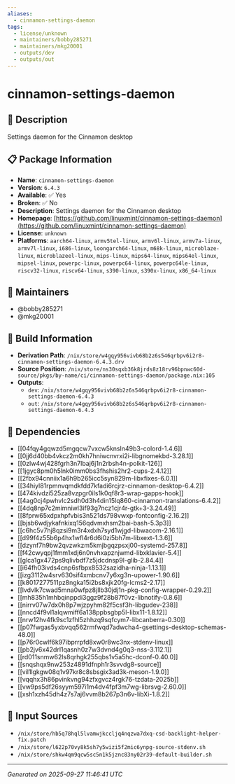 ```yaml
---
aliases:
  - cinnamon-settings-daemon
tags:
  - license/unknown
  - maintainers/bobby285271
  - maintainers/mkg20001
  - outputs/dev
  - outputs/out
---
```


# cinnamon-settings-daemon

## 📝 Description

Settings daemon for the Cinnamon desktop

## 📋 Package Information

- **Name**: `cinnamon-settings-daemon`
- **Version**: `6.4.3`
- **Available**: ✅ Yes
- **Broken**: ✅ No
- **Description**: Settings daemon for the Cinnamon desktop
- **Homepage**: [https://github.com/linuxmint/cinnamon-settings-daemon](https://github.com/linuxmint/cinnamon-settings-daemon)
- **License**: `unknown`
- **Platforms**: `aarch64-linux`, `armv5tel-linux`, `armv6l-linux`, `armv7a-linux`, `armv7l-linux`, `i686-linux`, `loongarch64-linux`, `m68k-linux`, `microblaze-linux`, `microblazeel-linux`, `mips-linux`, `mips64-linux`, `mips64el-linux`, `mipsel-linux`, `powerpc-linux`, `powerpc64-linux`, `powerpc64le-linux`, `riscv32-linux`, `riscv64-linux`, `s390-linux`, `s390x-linux`, `x86_64-linux`
## 👥 Maintainers

- @bobby285271
- @mkg20001


## 🔧 Build Information

- **Derivation Path**: `/nix/store/w4gqy956vivb68b2z6s546qrbpv6i2r8-cinnamon-settings-daemon-6.4.3.drv`
- **Source Position**: `/nix/store/ns30sqxb36k8jrds8z18rv96bpnwc60d-source/pkgs/by-name/ci/cinnamon-settings-daemon/package.nix:105`
- **Outputs**:
  - `dev`:  `/nix/store/w4gqy956vivb68b2z6s546qrbpv6i2r8-cinnamon-settings-daemon-6.4.3`
  - `out`:  `/nix/store/w4gqy956vivb68b2z6s546qrbpv6i2r8-cinnamon-settings-daemon-6.4.3`

## 🔗 Dependencies

- [[04fqy4gqwzd5mgqcw7vxcw5knsln49b3-colord-1.4.6]]
- [[0jj6d40bb4vkcz2m0kh7hniwcnvrxi2i-libgnomekbd-3.28.1]]
- [[0zlw4wj428fgrh3n7lbaj6j1n2rbsh4n-polkit-126]]
- [[1jgyc8pm0h5lnk0imm0bs3fhshis2hr2-cups-2.4.12]]
- [[2fbx94cnniix1a6h9b265icc5syn829m-libxfixes-6.0.1]]
- [[34hiyl81rpmnvqmdkfdd7kfadi6rcjrz-cinnamon-desktop-6.4.2]]
- [[474kivdzi525za8vzpgr0ils1k0qf8r3-wrap-gapps-hook]]
- [[4ag0cj4pwhvlc2sdh0d3h4din15lq860-cinnamon-translations-6.4.2]]
- [[4dq8np7c2mimniwl3if93g7ncz1cjr4r-gtk+3-3.24.49]]
- [[8fprw65xdpxhpfvbis3n521ds798vwxp-fontconfig-2.16.2]]
- [[bjsb6wdjykafnkixq156qdvmxhsm2bai-bash-5.3p3]]
- [[c6hc5v7hj8qzsi9m3r4xdxh7syd1wjgd-libwacom-2.16.1]]
- [[d99f4z55b6p4hx1wfl4r6d6i0zi5bh7m-libxext-1.3.6]]
- [[dzynf7h9bw2qvzwkzm5kmjbgqzpsxj00-systemd-257.8]]
- [[f42cwyqpj1fmm1xdj6n0nvhxapznjwmd-libxklavier-5.4]]
- [[glca1gx472ps9qlivbdf7z5jdcdnsp9l-glib-2.84.4]]
- [[i64fh03ivds4cnp6sfbpx8532sazidha-ninja-1.13.1]]
- [[izg3112w4srv630sif4xmbcnv7y6xg3n-upower-1.90.6]]
- [[k8017277511pz8ngka15i2bs8xjk20fg-lcms2-2.17]]
- [[lvdvlk7cwad5mna0wfpz8jllb30jdj1n-pkg-config-wrapper-0.29.2]]
- [[mh835h1mhbqinppdi3ggz9f28b87f0vz-libnotify-0.8.6]]
- [[nirrv07w7dx0h8p7wjzpyhm82f5csf3h-libgudev-238]]
- [[nncd4f9vl1alqwmiff6a138ppbsgbp5l-libx11-1.8.12]]
- [[nrw12hv4fk9sc1zfhl5zhhzq9sqfcym7-libcanberra-0.30]]
- [[p07fwgas5yxbvqq562rmfwqd7adwcha4-gsettings-desktop-schemas-48.0]]
- [[p76r0cwlf6k97ibprrpfd8xw0r8wc3nx-stdenv-linux]]
- [[pb2jv6x42drl1qasnh0z7w3dvnd4g0q3-nss-3.112.1]]
- [[rd011snmw62ls8qrhgk255qbs1v5a5hc-dconf-0.40.0]]
- [[snqshqx9nw253z4891dfnph1r3svvdg8-source]]
- [[vil1lgkgw08q1v97kr8c8sbsgix3ad3k-meson-1.9.0]]
- [[vqqhx3h86pvinkvng94zfxgvcz4rgk76-tzdata-2025b]]
- [[vw9ps5df26syym597i1m4dv4fpf3m7wg-librsvg-2.60.0]]
- [[xsh1xzh45dh4z7s7aj6vvm8b267p3n6v-libXi-1.8.2]]

## 📁 Input Sources

- `/nix/store/hb5q78hql5lvamwjkccljq4nqzwa7dxq-csd-backlight-helper-fix.patch`
- `/nix/store/l622p70vy8k5sh7y5wizi5f2mic6ynpg-source-stdenv.sh`
- `/nix/store/shkw4qm9qcw5sc5n1k5jznc83ny02r39-default-builder.sh`

---
*Generated on 2025-09-27 11:46:41 UTC*
